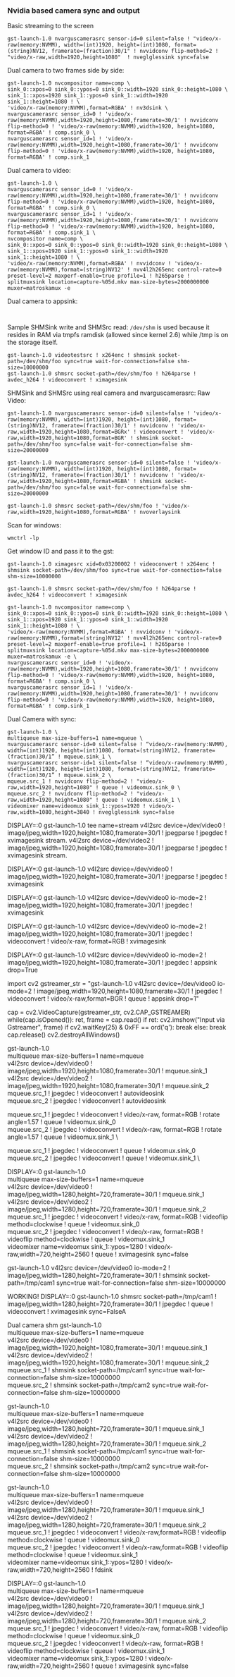 ### Nvidia based camera sync and output
Basic streaming to the screen
```
gst-launch-1.0 nvarguscamerasrc sensor-id=0 silent=false ! "video/x-raw(memory:NVMM), width=(int)1920, height=(int)1080, format=(string)NV12, framerate=(fraction)30/1" ! nvvidconv flip-method=2 ! "video/x-raw,width=1920,height=1080"  ! nveglglessink sync=false
```

Dual camera to two frames side by side:
```
gst-launch-1.0 nvcompositor name=comp \
sink_0::xpos=0 sink_0::ypos=0 sink_0::width=1920 sink_0::height=1080 \
sink_1::xpos=1920 sink_1::ypos=0 sink_1::width=1920 sink_1::height=1080 ! \
'video/x-raw(memory:NVMM),format=RGBA' ! nv3dsink \
nvarguscamerasrc sensor_id=0 ! 'video/x-raw(memory:NVMM),width=1920,height=1080,framerate=30/1' ! nvvidconv flip-method=0 ! 'video/x-raw(memory:NVMM),width=1920, height=1080, format=RGBA' ! comp.sink_0 \
nvarguscamerasrc sensor_id=1 ! 'video/x-raw(memory:NVMM),width=1920,height=1080,framerate=30/1' ! nvvidconv flip-method=0 ! 'video/x-raw(memory:NVMM),width=1920, height=1080, format=RGBA' ! comp.sink_1
```

Dual camera to video:
```
gst-launch-1.0 \
nvarguscamerasrc sensor_id=0 ! 'video/x-raw(memory:NVMM),width=1920,height=1080,framerate=30/1' ! nvvidconv flip-method=0 ! 'video/x-raw(memory:NVMM),width=1920, height=1080, format=RGBA' ! comp.sink_0 \
nvarguscamerasrc sensor_id=1 ! 'video/x-raw(memory:NVMM),width=1920,height=1080,framerate=30/1' ! nvvidconv flip-method=0 ! 'video/x-raw(memory:NVMM),width=1920, height=1080, format=RGBA' ! comp.sink_1 \
nvcompositor name=comp \
sink_0::xpos=0 sink_0::ypos=0 sink_0::width=1920 sink_0::height=1080 \
sink_1::xpos=1920 sink_1::ypos=0 sink_1::width=1920 sink_1::height=1080 ! \
'video/x-raw(memory:NVMM),format=RGBA' ! nvvidconv ! 'video/x-raw(memory:NVMM),format=(string)NV12' ! nvv4l2h265enc control-rate=0 preset-level=2 maxperf-enable=true profile=1 ! h265parse ! splitmuxsink location=capture-%05d.mkv max-size-bytes=2000000000 muxer=matroskamux -e
```

Dual camera to appsink:
```
 
```

Sample SHMSink write and SHMSrc read:
`/dev/shm` is used because it resides in RAM via tmpfs ramdisk (allowed since kernel 2.6) while /tmp is on the storage itself.
```
gst-launch-1.0 videotestsrc ! x264enc ! shmsink socket-path=/dev/shm/foo sync=true wait-for-connection=false shm-size=10000000
gst-launch-1.0 shmsrc socket-path=/dev/shm/foo ! h264parse ! avdec_h264 ! videoconvert ! ximagesink
```

SHMSink and SHMSrc using real camera and nvarguscamerasrc:
Raw Video:
```
gst-launch-1.0 nvarguscamerasrc sensor-id=0 silent=false ! 'video/x-raw(memory:NVMM), width=(int)1920, height=(int)1080, format=(string)NV12, framerate=(fraction)30/1' ! nvvidconv ! 'video/x-raw,width=1920,height=1080,format=BGRx' ! videoconvert ! 'video/x-raw,width=1920,height=1080,format=BGR' ! shmsink socket-path=/dev/shm/foo sync=false wait-for-connection=false shm-size=20000000

gst-launch-1.0 nvarguscamerasrc sensor-id=0 silent=false ! 'video/x-raw(memory:NVMM), width=(int)1920, height=(int)1080, format=(string)NV12, framerate=(fraction)30/1' ! nvvidconv ! 'video/x-raw,width=1920,height=1080,format=RGBA' ! shmsink socket-path=/dev/shm/foo sync=false wait-for-connection=false shm-size=20000000

gst-launch-1.0 shmsrc socket-path=/dev/shm/foo ! 'video/x-raw,width=1920,height=1080,format=RGBA' ! nvoverlaysink
```


Scan for windows:
```
wmctrl -lp
```

Get window ID and pass it to the gst:
```
gst-launch-1.0 ximagesrc xid=0x03200002 ! videoconvert ! x264enc ! shmsink socket-path=/dev/shm/foo sync=true wait-for-connection=false shm-size=10000000

gst-launch-1.0 shmsrc socket-path=/dev/shm/foo ! h264parse ! avdec_h264 ! videoconvert ! ximagesink
```


```
gst-launch-1.0 nvcompositor name=comp \
sink_0::xpos=0 sink_0::ypos=0 sink_0::width=1920 sink_0::height=1080 \
sink_1::xpos=1920 sink_1::ypos=0 sink_1::width=1920 sink_1::height=1080 ! \
'video/x-raw(memory:NVMM),format=RGBA' ! nvvidconv ! 'video/x-raw(memory:NVMM),format=(string)NV12' ! nvv4l2h265enc control-rate=0 preset-level=2 maxperf-enable=true profile=1 ! h265parse ! splitmuxsink location=capture-%05d.mkv max-size-bytes=2000000000 muxer=matroskamux -e \
nvarguscamerasrc sensor_id=0 ! 'video/x-raw(memory:NVMM),width=1920,height=1080,framerate=30/1' ! nvvidconv flip-method=0 ! 'video/x-raw(memory:NVMM),width=1920, height=1080, format=RGBA' ! comp.sink_0 \
nvarguscamerasrc sensor_id=1 ! 'video/x-raw(memory:NVMM),width=1920,height=1080,framerate=30/1' ! nvvidconv flip-method=0 ! 'video/x-raw(memory:NVMM),width=1920, height=1080, format=RGBA' ! comp.sink_1
```





Dual Camera with sync:
```
gst-launch-1.0 \
multiqueue max-size-buffers=1 name=mqueue \
nvarguscamerasrc sensor-id=0 silent=false ! “video/x-raw(memory:NVMM), width=(int)1920, height=(int)1080, format=(string)NV12, framerate=(fraction)30/1” ! mqueue.sink_1 \
nvarguscamerasrc sensor-id=1 silent=false ! “video/x-raw(memory:NVMM), width=(int)1920, height=(int)1080, format=(string)NV12, framerate=(fraction)30/1” ! mqueue.sink_2 \
mqueue.src_1 ! nvvidconv flip-method=2 ! "video/x-raw,width=1920,height=1080" ! queue ! videomux.sink_0 \
mqueue.src_2 ! nvvidconv flip-method=2 ! "video/x-raw,width=1920,height=1080" ! queue ! videomux.sink_1 \
videomixer name=videomux sink_1::ypos=1920 ! video/x-raw,width=1080,height=3840 ! nveglglessink sync=false
```

DISPLAY=:0 gst-launch-1.0 tee name=stream v4l2src device=/dev/video0 ! image/jpeg,width=1920,height=1080,framerate=30/1 ! jpegparse ! jpegdec ! xvimagesink stream. v4l2src device=/dev/video2 ! image/jpeg,width=1920,height=1080,framerate=30/1 ! jpegparse ! jpegdec ! xvimagesink stream.

DISPLAY=:0 gst-launch-1.0 v4l2src device=/dev/video0 ! image/jpeg,width=1920,height=1080,framerate=30/1 ! jpegparse ! jpegdec ! xvimagesink

DISPLAY=:0 gst-launch-1.0 v4l2src device=/dev/video0 io-mode=2 ! image/jpeg,width=1920,height=1080,framerate=30/1 ! jpegdec ! xvimagesink

DISPLAY=:0 gst-launch-1.0 v4l2src device=/dev/video0 io-mode=2 ! image/jpeg,width=1920,height=1080,framerate=30/1 ! jpegdec ! videoconvert ! video/x-raw, format=RGB ! xvimagesink

DISPLAY=:0 gst-launch-1.0 v4l2src device=/dev/video0 io-mode=2 ! image/jpeg,width=1920,height=1080,framerate=30/1 ! jpegdec ! appsink drop=True

import cv2
gstreamer_str = "gst-launch-1.0 v4l2src device=/dev/video0 io-mode=2 ! image/jpeg,width=1920,height=1080,framerate=30/1 ! jpegdec ! videoconvert ! video/x-raw,format=BGR ! queue ! appsink drop=1"

cap = cv2.VideoCapture(gstreamer_str, cv2.CAP_GSTREAMER)
while(cap.isOpened()):
    ret, frame = cap.read()
    if ret:
        cv2.imshow("Input via Gstreamer", frame)
        if cv2.waitKey(25) & 0xFF == ord('q'):
            break
        else:
            break
cap.release()
cv2.destroyAllWindows()

gst-launch-1.0 \
multiqueue max-size-buffers=1 name=mqueue \
v4l2src device=/dev/video0 ! image/jpeg,width=1920,height=1080,framerate=30/1 ! mqueue.sink_1 \
v4l2src device=/dev/video2 ! image/jpeg,width=1920,height=1080,framerate=30/1 ! mqueue.sink_2 \
mqueue.src_1 ! jpegdec ! videoconvert ! autovideosink \
mqueue.src_2 ! jpegdec ! videoconvert ! autovideosink

 
mqueue.src_1 ! jpegdec ! videoconvert ! video/x-raw, format=RGB ! rotate angle=1.57 ! queue ! videomux.sink_0 \
mqueue.src_2 ! jpegdec ! videoconvert ! video/x-raw, format=RGB ! rotate angle=1.57 ! queue ! videomux.sink_1 \

mqueue.src_1 ! jpegdec ! videoconvert ! queue ! videomux.sink_0 \
mqueue.src_2 ! jpegdec ! videoconvert ! queue ! videomux.sink_1 \
 
DISPLAY=:0 gst-launch-1.0 \
multiqueue max-size-buffers=1 name=mqueue \
v4l2src device=/dev/video0 ! image/jpeg,width=1280,height=720,framerate=30/1 ! mqueue.sink_1 \
v4l2src device=/dev/video2 ! image/jpeg,width=1280,height=720,framerate=30/1 ! mqueue.sink_2 \
mqueue.src_1 ! jpegdec ! videoconvert ! video/x-raw, format=RGB ! videoflip method=clockwise ! queue ! videomux.sink_0 \
mqueue.src_2 ! jpegdec ! videoconvert ! video/x-raw, format=RGB ! videoflip method=clockwise ! queue ! videomux.sink_1 \
videomixer name=videomux sink_1::ypos=1280 ! video/x-raw,width=720,height=2560 ! queue ! xvimagesink sync=false


gst-launch-1.0 v4l2src device=/dev/video0 io-mode=2 ! image/jpeg,width=1280,height=720,framerate=30/1 ! shmsink socket-path=/tmp/cam1 sync=true wait-for-connection=false shm-size=10000000

WORKING!
DISPLAY=:0 gst-launch-1.0 shmsrc socket-path=/tmp/cam1 ! image/jpeg,width=1280,height=720,framerate=30/1 ! jpegdec ! queue ! videoconvert ! xvimagesink sync=FalseA

Dual camera shm
gst-launch-1.0 \
multiqueue max-size-buffers=1 name=mqueue \
v4l2src device=/dev/video0 ! image/jpeg,width=1920,height=1080,framerate=30/1 ! mqueue.sink_1 \
v4l2src device=/dev/video2 ! image/jpeg,width=1920,height=1080,framerate=30/1 ! mqueue.sink_2 \
mqueue.src_1 ! shmsink socket-path=/tmp/cam1 sync=true wait-for-connection=false shm-size=10000000 \
mqueue.src_2 ! shmsink socket-path=/tmp/cam2 sync=true wait-for-connection=false shm-size=10000000

gst-launch-1.0 \
multiqueue max-size-buffers=1 name=mqueue \
v4l2src device=/dev/video0 ! image/jpeg,width=1280,height=720,framerate=30/1 ! mqueue.sink_1 \
v4l2src device=/dev/video2 ! image/jpeg,width=1280,height=720,framerate=30/1 ! mqueue.sink_2 \
mqueue.src_1 ! shmsink socket-path=/tmp/cam1 sync=true wait-for-connection=false shm-size=10000000 \
mqueue.src_2 ! shmsink socket-path=/tmp/cam2 sync=true wait-for-connection=false shm-size=10000000

gst-launch-1.0 \
multiqueue max-size-buffers=1 name=mqueue \
v4l2src device=/dev/video0 ! image/jpeg,width=1280,height=720,framerate=30/1 ! mqueue.sink_1 \
v4l2src device=/dev/video2 ! image/jpeg,width=1280,height=720,framerate=30/1 ! mqueue.sink_2 \
mqueue.src_1 ! jpegdec ! videoconvert ! video/x-raw,format=RGB ! videoflip method=clockwise ! queue ! videomux.sink_0 \
mqueue.src_2 ! jpegdec ! videoconvert ! video/x-raw,format=RGB ! videoflip method=clockwise ! queue ! videomux.sink_1 \
videomixer name=videomux sink_1::ypos=1280 ! video/x-raw,width=720,height=2560 ! fdsink

DISPLAY=:0 gst-launch-1.0 \
multiqueue max-size-buffers=1 name=mqueue \
v4l2src device=/dev/video0 ! image/jpeg,width=1280,height=720,framerate=30/1 ! mqueue.sink_1 \
v4l2src device=/dev/video2 ! image/jpeg,width=1280,height=720,framerate=30/1 ! mqueue.sink_2 \
mqueue.src_1 ! jpegdec ! videoconvert ! video/x-raw, format=RGB ! videoflip method=clockwise ! queue ! videomux.sink_0 \
mqueue.src_2 ! jpegdec ! videoconvert ! video/x-raw, format=RGB ! videoflip method=clockwise ! queue ! videomux.sink_1 \
videomixer name=videomux sink_1::ypos=1280 ! video/x-raw,width=720,height=2560 ! queue ! xvimagesink sync=false
